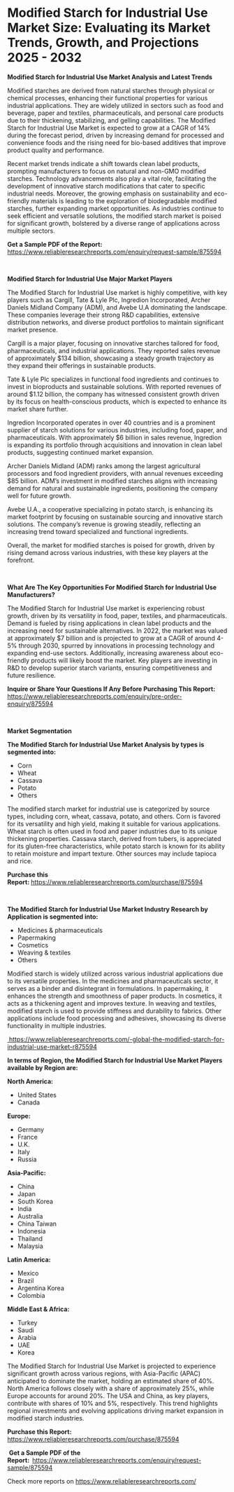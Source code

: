 <p><h1>Modified Starch for Industrial Use Market Size: Evaluating its Market Trends, Growth, and Projections 2025 - 2032</h1></p><p><strong>Modified Starch for Industrial Use Market Analysis and Latest Trends</strong></p>
<p><p>Modified starches are derived from natural starches through physical or chemical processes, enhancing their functional properties for various industrial applications. They are widely utilized in sectors such as food and beverage, paper and textiles, pharmaceuticals, and personal care products due to their thickening, stabilizing, and gelling capabilities. The Modified Starch for Industrial Use Market is expected to grow at a CAGR of 14% during the forecast period, driven by increasing demand for processed and convenience foods and the rising need for bio-based additives that improve product quality and performance.</p><p>Recent market trends indicate a shift towards clean label products, prompting manufacturers to focus on natural and non-GMO modified starches. Technology advancements also play a vital role, facilitating the development of innovative starch modifications that cater to specific industrial needs. Moreover, the growing emphasis on sustainability and eco-friendly materials is leading to the exploration of biodegradable modified starches, further expanding market opportunities. As industries continue to seek efficient and versatile solutions, the modified starch market is poised for significant growth, bolstered by a diverse range of applications across multiple sectors.</p></p>
<p><strong>Get a Sample PDF of the Report:&nbsp;</strong> <a href="https://www.reliableresearchreports.com/enquiry/request-sample/875594?utm_campaign=3090&utm_medium=2&utm_source=Github&utm_content=ia&utm_term=21032025&utm_id=modified-starch-for-industrial-use">https://www.reliableresearchreports.com/enquiry/request-sample/875594</a></p>
<p>&nbsp;</p>
<p><strong>Modified Starch for Industrial Use Major Market Players</strong></p>
<p><p>The Modified Starch for Industrial Use market is highly competitive, with key players such as Cargill, Tate & Lyle Plc, Ingredion Incorporated, Archer Daniels Midland Company (ADM), and Avebe U.A dominating the landscape. These companies leverage their strong R&D capabilities, extensive distribution networks, and diverse product portfolios to maintain significant market presence.</p><p>Cargill is a major player, focusing on innovative starches tailored for food, pharmaceuticals, and industrial applications. They reported sales revenue of approximately $134 billion, showcasing a steady growth trajectory as they expand their offerings in sustainable products.</p><p>Tate & Lyle Plc specializes in functional food ingredients and continues to invest in bioproducts and sustainable solutions. With reported revenues of around $1.12 billion, the company has witnessed consistent growth driven by its focus on health-conscious products, which is expected to enhance its market share further.</p><p>Ingredion Incorporated operates in over 40 countries and is a prominent supplier of starch solutions for various industries, including food, paper, and pharmaceuticals. With approximately $6 billion in sales revenue, Ingredion is expanding its portfolio through acquisitions and innovation in clean label products, suggesting continued market expansion.</p><p>Archer Daniels Midland (ADM) ranks among the largest agricultural processors and food ingredient providers, with annual revenues exceeding $85 billion. ADM’s investment in modified starches aligns with increasing demand for natural and sustainable ingredients, positioning the company well for future growth.</p><p>Avebe U.A., a cooperative specializing in potato starch, is enhancing its market footprint by focusing on sustainable sourcing and innovative starch solutions. The company’s revenue is growing steadily, reflecting an increasing trend toward specialized and functional ingredients.</p><p>Overall, the market for modified starches is poised for growth, driven by rising demand across various industries, with these key players at the forefront.</p></p>
<p>&nbsp;</p>
<p><strong>What Are The Key Opportunities For Modified Starch for Industrial Use Manufacturers?</strong></p>
<p><p>The Modified Starch for Industrial Use market is experiencing robust growth, driven by its versatility in food, paper, textiles, and pharmaceuticals. Demand is fueled by rising applications in clean label products and the increasing need for sustainable alternatives. In 2022, the market was valued at approximately $7 billion and is projected to grow at a CAGR of around 4-5% through 2030, spurred by innovations in processing technology and expanding end-use sectors. Additionally, increasing awareness about eco-friendly products will likely boost the market. Key players are investing in R&D to develop superior starch variants, ensuring competitiveness and future resilience.</p></p>
<p><strong>Inquire or Share Your Questions If Any Before Purchasing This Report:</strong> <a href="https://www.reliableresearchreports.com/enquiry/pre-order-enquiry/875594?utm_campaign=3090&utm_medium=2&utm_source=Github&utm_content=ia&utm_term=21032025&utm_id=modified-starch-for-industrial-use">https://www.reliableresearchreports.com/enquiry/pre-order-enquiry/875594</a></p>
<p>&nbsp;</p>
<p><strong>Market Segmentation</strong></p>
<p><strong>The Modified Starch for Industrial Use Market Analysis by types is segmented into:</strong></p>
<p><ul><li>Corn</li><li>Wheat</li><li>Cassava</li><li>Potato</li><li>Others</li></ul></p>
<p><p>The modified starch market for industrial use is categorized by source types, including corn, wheat, cassava, potato, and others. Corn is favored for its versatility and high yield, making it suitable for various applications. Wheat starch is often used in food and paper industries due to its unique thickening properties. Cassava starch, derived from tubers, is appreciated for its gluten-free characteristics, while potato starch is known for its ability to retain moisture and impart texture. Other sources may include tapioca and rice.</p></p>
<p><strong>Purchase this Report:&nbsp;</strong><a href="https://www.reliableresearchreports.com/purchase/875594?utm_campaign=3090&utm_medium=2&utm_source=Github&utm_content=ia&utm_term=21032025&utm_id=modified-starch-for-industrial-use">https://www.reliableresearchreports.com/purchase/875594</a></p>
<p>&nbsp;</p>
<p><strong>The Modified Starch for Industrial Use Market Industry Research by Application is segmented into:</strong></p>
<p><ul><li>Medicines & pharmaceuticals</li><li>Papermaking</li><li>Cosmetics</li><li>Weaving & textiles</li><li>Others</li></ul></p>
<p><p>Modified starch is widely utilized across various industrial applications due to its versatile properties. In the medicines and pharmaceuticals sector, it serves as a binder and disintegrant in formulations. In papermaking, it enhances the strength and smoothness of paper products. In cosmetics, it acts as a thickening agent and improves texture. In weaving and textiles, modified starch is used to provide stiffness and durability to fabrics. Other applications include food processing and adhesives, showcasing its diverse functionality in multiple industries.</p></p>
<p><a href="https://www.reliableresearchreports.com/-global-the-modified-starch-for-industrial-use-market-r875594?utm_campaign=3090&utm_medium=2&utm_source=Github&utm_content=ia&utm_term=21032025&utm_id=modified-starch-for-industrial-use">&nbsp;https://www.reliableresearchreports.com/-global-the-modified-starch-for-industrial-use-market-r875594</a></p>
<p><strong>In terms of Region, the Modified Starch for Industrial Use Market Players available by Region are:</strong></p>
<p>
    <p> <strong> North America: </strong>
        <ul>
            <li>United States</li>
            <li>Canada</li>
        </ul>
        </p> 
    <p> <strong> Europe: </strong>
        <ul>
            <li>Germany</li>
            <li>France</li>
            <li>U.K.</li>
            <li>Italy</li>
            <li>Russia</li>
        </ul>
        </p> 
    <p> <strong> Asia-Pacific: </strong>
        <ul>
            <li>China</li>
            <li>Japan</li>
            <li>South Korea</li>
            <li>India</li>
            <li>Australia</li>
            <li>China Taiwan</li>
            <li>Indonesia</li>
            <li>Thailand</li>
            <li>Malaysia</li>
        </ul>
        </p> 
    <p> <strong> Latin America: </strong>
        <ul>
            <li>Mexico</li>
            <li>Brazil</li>
            <li>Argentina Korea</li>
            <li>Colombia</li>
        </ul>
        </p> 
    <p> <strong> Middle East & Africa: </strong>
        <ul>
            <li>Turkey</li>
            <li>Saudi</li>
            <li>Arabia</li>
            <li>UAE</li>
            <li>Korea</li>
        </ul>
    </p>
    </p>
<p><p>The Modified Starch for Industrial Use Market is projected to experience significant growth across various regions, with Asia-Pacific (APAC) anticipated to dominate the market, holding an estimated share of 40%. North America follows closely with a share of approximately 25%, while Europe accounts for around 20%. The USA and China, as key players, contribute with shares of 10% and 5%, respectively. This trend highlights regional investments and evolving applications driving market expansion in modified starch industries.</p></p>
<p><strong>Purchase this Report: </strong><a href="https://www.reliableresearchreports.com/purchase/875594?utm_campaign=3090&utm_medium=2&utm_source=Github&utm_content=ia&utm_term=21032025&utm_id=modified-starch-for-industrial-use">https://www.reliableresearchreports.com/purchase/875594</a></p>
<p>&nbsp;<strong>Get a Sample PDF of the Report:&nbsp;&nbsp;</strong><a href="https://www.reliableresearchreports.com/enquiry/request-sample/875594?utm_campaign=3090&utm_medium=2&utm_source=Github&utm_content=ia&utm_term=21032025&utm_id=modified-starch-for-industrial-use">https://www.reliableresearchreports.com/enquiry/request-sample/875594</a></p>
<p><strong></strong></p>
<p>Check more reports on <a href="https://www.reliableresearchreports.com/?utm_campaign=3090&utm_medium=2&utm_source=Github&utm_content=ia&utm_term=21032025&utm_id=modified-starch-for-industrial-use">https://www.reliableresearchreports.com/</a></p>
